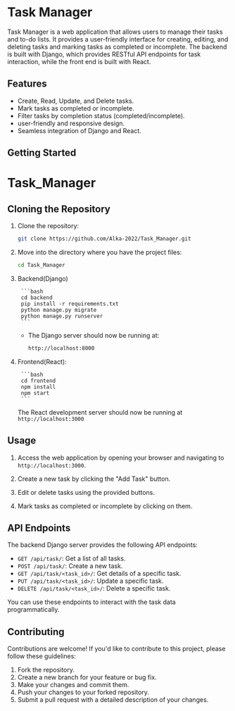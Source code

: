 # Task Manager

Task Manager is a web application that allows users to manage their tasks and to-do lists. It provides a user-friendly interface for creating, editing, and deleting tasks and marking tasks as completed or incomplete. The backend is built with Django, which provides RESTful API endpoints for task interaction, while the front end is built with React.


## Features

- Create, Read, Update, and Delete tasks.
- Mark tasks as completed or incomplete.
- Filter tasks by completion status (completed/incomplete).
- user-friendly and responsive design.
- Seamless integration of Django and React.

## Getting Started

# Task_Manager


## Cloning the Repository

1. Clone the repository:

    ```bash
    git clone https://github.com/Alka-2022/Task_Manager.git
    ```

2. Move into the directory where you have the project files:

    ```bash
    cd Task_Manager
    ```

3. Backend(Django)

    

        ```bash
        cd backend
        pip install -r requirements.txt
        python manage.py migrate
        python manage.py runserver
        ```

    -   The Django server should now be running at:

        ```bash
        http://localhost:8000
        ```

4. Frontend(React):

        ```bash
        cd frontend
        npm install
        npm start
        ```

   The React development server should now be running at
       `http://localhost:3000`




## Usage

1. Access the web application by opening your browser and navigating to `http://localhost:3000`.

2. Create a new task by clicking the "Add Task" button.

3. Edit or delete tasks using the provided buttons.

4. Mark tasks as completed or incomplete by clicking on them.

## API Endpoints

The backend Django server provides the following API endpoints:

- `GET /api/task/`: Get a list of all tasks.
- `POST /api/task/`: Create a new task.
- `GET /api/task/<task_id>/`: Get details of a specific task.
- `PUT /api/task/<task_id>/`: Update a specific task.
- `DELETE /api/task/<task_id>/`: Delete a specific task.

You can use these endpoints to interact with the task data programmatically.

## Contributing

Contributions are welcome! If you'd like to contribute to this project, please follow these guidelines:

1. Fork the repository.
2. Create a new branch for your feature or bug fix.
3. Make your changes and commit them.
4. Push your changes to your forked repository.
5. Submit a pull request with a detailed description of your changes.


